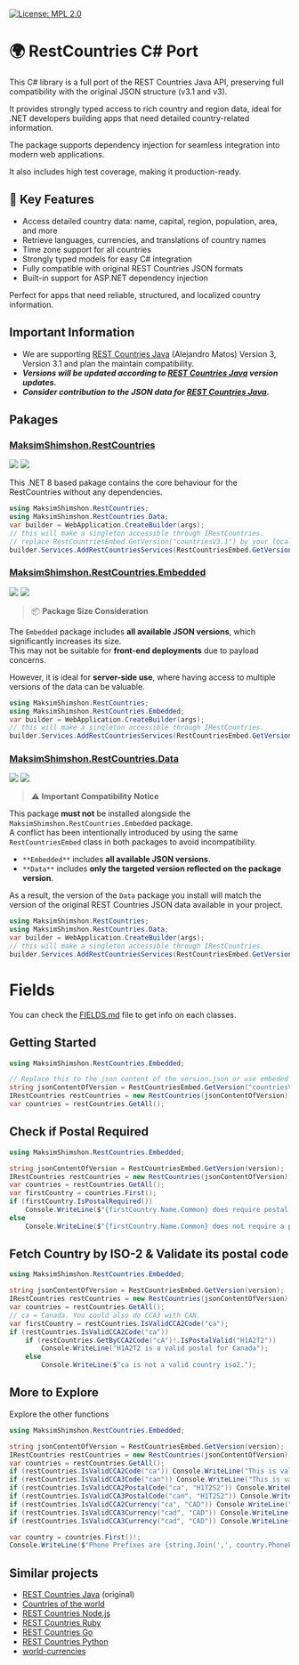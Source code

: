 ﻿[![License: MPL 2.0](https://img.shields.io/badge/License-MPL_2.0-brightgreen.svg)](https://opensource.org/licenses/MPL-2.0)


# 🌍 RestCountries C# Port

This C# library is a full port of the REST Countries Java API, preserving full compatibility with the original JSON structure (v3.1 and v3).

It provides strongly typed access to rich country and region data, ideal for .NET developers building apps that need detailed country-related information.

The package supports dependency injection for seamless integration into modern web applications. 

It also includes high test coverage, making it production-ready.


## 🔑 Key Features

- Access detailed country data: name, capital, region, population, area, and more
- Retrieve languages, currencies, and translations of country names
- Time zone support for all countries
- Strongly typed models for easy C# integration
- Fully compatible with original REST Countries JSON formats
- Built-in support for ASP.NET dependency injection


Perfect for apps that need reliable, structured, and localized country information.

## Important Information
* We are supporting [REST Countries Java] (Alejandro Matos) Version 3, Version 3.1 and plan the maintain compatibility.
* ***Versions will be updated according to [REST Countries Java] version updates.***
* ***Consider contribution to the JSON data for [REST Countries Java].***
## Pakages
### [MaksimShimshon.RestCountries](https://www.nuget.org/packages/MaksimShimshon.RestCountries)

[![](https://img.shields.io/nuget/v/MaksimShimshon.RestCountries?label=Latest)](https://www.nuget.org/packages/MaksimShimshon.RestCountries) 
[![](https://img.shields.io/nuget/dt/MaksimShimshon.RestCountries?label=Downloads)](https://www.nuget.org/packages/MaksimShimshon.RestCountries)

This .NET 8 based pakage contains the core behaviour for the RestCountries without any dependencies.
``` cs
using MaksimShimshon.RestCountries;
using MaksimShimshon.RestCountries.Data;
var builder = WebApplication.CreateBuilder(args);
// this will make a singleton accessible through IRestCountries.
// replace RestCountriesEmbed.GetVersion("countriesV3.1") by your local or remote verson.json file.
builder.Services.AddRestCountriesServices(RestCountriesEmbed.GetVersion());
```

### [MaksimShimshon.RestCountries.Embedded](https://www.nuget.org/packages/MaksimShimshon.RestCountries.Embedded)

[![](https://img.shields.io/nuget/v/MaksimShimshon.RestCountries.Embedded?label=Latest)](https://www.nuget.org/packages/MaksimShimshon.RestCountries.Embedded)
[![](https://img.shields.io/nuget/dt/MaksimShimshon.RestCountries?label=Downloads)](https://www.nuget.org/packages/MaksimShimshon.RestCountries)

> 📦 **Package Size Consideration**

The `Embedded` package includes **all available JSON versions**, which significantly increases its size.  
This may not be suitable for **front-end deployments** due to payload concerns.

However, it is ideal for **server-side use**, where having access to multiple versions of the data can be valuable.


``` cs
using MaksimShimshon.RestCountries;
using MaksimShimshon.RestCountries.Embedded;
var builder = WebApplication.CreateBuilder(args);
// this will make a singleton accessible through IRestCountries.
builder.Services.AddRestCountriesServices(RestCountriesEmbed.GetVersion("countriesV3.1"));

```

### [MaksimShimshon.RestCountries.Data](https://www.nuget.org/packages/MaksimShimshon.RestCountries.Data)

[![](https://img.shields.io/nuget/v/MaksimShimshon.RestCountries.Data?label=Latest)](https://www.nuget.org/packages/MaksimShimshon.RestCountries.Data) 
[![](https://img.shields.io/nuget/dt/MaksimShimshon.RestCountries.Data?label=Downloads)](https://www.nuget.org/packages/MaksimShimshon.RestCountries.Data)

> ⚠️ **Important Compatibility Notice**

This package **must not** be installed alongside the `MaksimShimshon.RestCountries.Embedded` package.  
A conflict has been intentionally introduced by using the same `RestCountriesEmbed` class in both packages to avoid incompatibility.

- `**Embedded**` includes **all available JSON versions**.
- `**Data**` includes **only the targeted version reflected on the package version**.

As a result, the version of the `Data` package you install will match the version of the original REST Countries JSON data available in your project.


``` cs
using MaksimShimshon.RestCountries;
using MaksimShimshon.RestCountries.Data;
var builder = WebApplication.CreateBuilder(args);
// this will make a singleton accessible through IRestCountries.
builder.Services.AddRestCountriesServices(RestCountriesEmbed.GetVersion());

```

# Fields
You can check the [FIELDS.md](https://github.com/mshimshon/MaksimShimshon.RestCountries/blob/main/fields.md) file to get info on each classes.


## Getting Started

``` cs
using MaksimShimshon.RestCountries.Embedded;

// Replace this to the json content of the version.json or use embeded content.
string jsonContentOfVersion = RestCountriesEmbed.GetVersion("countriesV3.1");
IRestCountries restCountries = new RestCountries(jsonContentOfVersion);
var countries = restCountries.GetAll();

```

## Check if Postal Required
``` cs
using MaksimShimshon.RestCountries.Embedded;

string jsonContentOfVersion = RestCountriesEmbed.GetVersion(version);
IRestCountries restCountries = new RestCountries(jsonContentOfVersion);
var countries = restCountries.GetAll();
var firstCountry = countries.First();
if (firstCountry.IsPostalRequired()) 
    Console.WriteLine($"{firstCountry.Name.Common} does require postal of format: {firstCountry.PostalFormat!.Format}");
else
    Console.WriteLine($"{firstCountry.Name.Common} does not require a postal.");

```

## Fetch Country by ISO-2 & Validate its postal code
``` cs
using MaksimShimshon.RestCountries.Embedded;

string jsonContentOfVersion = RestCountriesEmbed.GetVersion(version);
IRestCountries restCountries = new RestCountries(jsonContentOfVersion);
var countries = restCountries.GetAll();
// ca = Canada. You could also do CCA3 with CAN.
var firstCountry = restCountries.IsValidCCA2Code("ca");
if (restCountries.IsValidCCA2Code("ca"))
    if (restCountries.GetByCCA2Code("cA")!.IsPostalValid("H1A2T2")) 
        Console.WriteLine("H1A2T2 is a valid postal for Canada");
    else
        Console.WriteLine($"ca is not a valid country iso2.");

```

## More to Explore
Explore the other functions
``` cs
using MaksimShimshon.RestCountries.Embedded;

string jsonContentOfVersion = RestCountriesEmbed.GetVersion(version);
IRestCountries restCountries = new RestCountries(jsonContentOfVersion);
var countries = restCountries.GetAll();
if (restCountries.IsValidCCA2Code("ca")) Console.WriteLine("This is valid country code.");
if (restCountries.IsValidCCA3Code("can")) Console.WriteLine("This is valid country code.");
if (restCountries.IsValidCCA2PostalCode("ca", "H1T2S2")) Console.WriteLine("This is valid country code and postal.");
if (restCountries.IsValidCCA3PostalCode("can", "H1T2S2")) Console.WriteLine("This is valid country code and postal.");
if (restCountries.IsValidCCA2Currency("ca", "CAD")) Console.WriteLine("CAD is a valid Canadian Currency.");
if (restCountries.IsValidCCA3Currency("cad", "CAD")) Console.WriteLine("CAD is a valid Canadian Currency.");
if (restCountries.IsValidCCA3Currency("cad", "CAD")) Console.WriteLine("CAD is a valid Canadian Currency.");

var country = countries.First()!;
Console.WriteLine($"Phone Prefixes are {string.Join(',', country.PhonePrefixes())}");
```

## Similar projects
* [REST Countries Java] (original)
* [Countries of the world]
* [REST Countries Node.js]
* [REST Countries Ruby]
* [REST Countries Go]
* [REST Countries Python]
* [world-currencies]

[world-currencies]: https://github.com/wiredmax/world-currencies
[REST Countries Java]: https://gitlab.com/restcountries/restcountries
[REST Countries Node.js]: https://github.com/aredo/restcountries
[REST Countries Ruby]: https://github.com/davidesantangelo/restcountry
[REST Countries Go]: https://github.com/alediaferia/gocountries
[REST Countries Python]: https://github.com/SteinRobert/python-restcountries
[Countries of the world]: http://countries.petethompson.net
[Original Project]: https://github.com/apilayer/restcountries/
[donation]: https://www.paypal.me/amatosg/15
[donate]: https://www.paypal.me/amatosg/15
